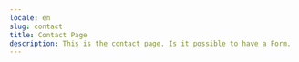 ```yaml
---
locale: en
slug: contact
title: Contact Page
description: This is the contact page. Is it possible to have a Form.
---
```

